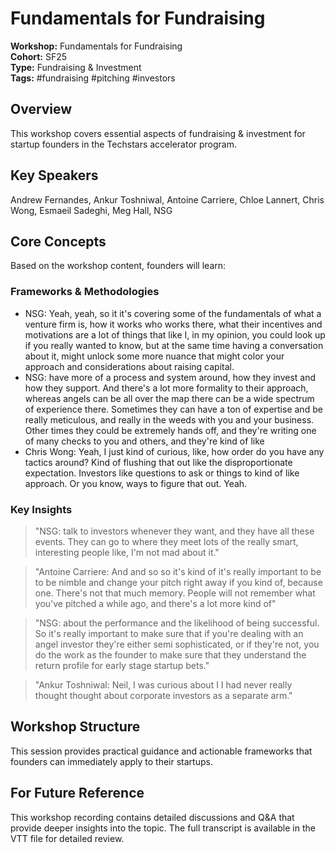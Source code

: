 # Fundamentals for Fundraising

**Workshop:** Fundamentals for Fundraising  
**Cohort:** SF25  
**Type:** Fundraising & Investment  
**Tags:** #fundraising #pitching #investors

## Overview

This workshop covers essential aspects of fundraising & investment for startup founders in the Techstars accelerator program.

## Key Speakers

Andrew Fernandes, Ankur Toshniwal, Antoine Carriere, Chloe Lannert, Chris Wong, Esmaeil Sadeghi, Meg Hall, NSG

## Core Concepts

Based on the workshop content, founders will learn:


### Frameworks & Methodologies

- NSG: Yeah, yeah, so it it's covering some of the fundamentals of what a venture firm is, how it works who works there, what their incentives and motivations are a lot of things that like I, in my opinion, you could look up if you really wanted to know, but at the same time having a conversation about it, might unlock some more nuance that might color your approach and considerations about raising capital.
- NSG: have more of a process and system around, how they invest and how they support. And there's a lot more formality to their approach, whereas angels can be all over the map there can be a wide spectrum of experience there. Sometimes they can have a ton of expertise and be really meticulous, and really in the weeds with you and your business. Other times they could be extremely hands off, and they're writing one of many checks to you and others, and they're kind of like
- Chris Wong: Yeah, I just kind of curious, like, how order do you have any tactics around? Kind of flushing that out like the disproportionate expectation. Investors like questions to ask or things to kind of like approach. Or you know, ways to figure that out. Yeah.

### Key Insights

> "NSG: talk to investors whenever they want, and they have all these events. They can go to where they meet lots of the really smart, interesting people like, I'm not mad about it."

> "Antoine Carriere: And and so so it's kind of it's really important to be to be nimble and change your pitch right away if you kind of, because one. There's not that much memory. People will not remember what you've pitched a while ago, and there's a lot more kind of"

> "NSG: about the performance and the likelihood of being successful. So it's really important to make sure that if you're dealing with an angel investor they're either semi sophisticated, or if they're not, you do the work as the founder to make sure that they understand the return profile for early stage startup bets."

> "Ankur Toshniwal: Neil, I was curious about I I had never really thought thought about corporate investors as a separate arm."


## Workshop Structure

This session provides practical guidance and actionable frameworks that founders can immediately apply to their startups.

## For Future Reference

This workshop recording contains detailed discussions and Q&A that provide deeper insights into the topic. The full transcript is available in the VTT file for detailed review.
